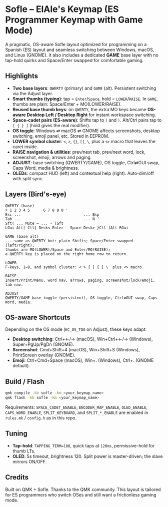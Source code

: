 # Sofle – ElAle's Keymap (ES Programmer Keymap with Game Mode)

A pragmatic, OS-aware Sofle layout optimized for programming on a Spanish (ES) layout and seamless switching between Windows, macOS, and Linux (GNOME). It also includes a dedicated **GAME** base layer with no tap-hold quirks and Space/Enter swapped for comfortable gaming.

## Highlights

- **Two base layers**: `QWERTY` (primary) and `GAME` (alt). Persistent switching via the Adjust layer.
- **Smart thumbs (typing)**: tap = `Enter`/`Space`, hold = `LOWER`/`RAISE`. In `GAME`, thumbs are plain: Space/Enter + MO(LOWER/RAISE).
- **Reused base thumb keys**: on `QWERTY`, the extra MO keys became **OS-aware Desktop Left / Desktop Right** for instant workspace switching.
- **Space-cadet pairs (ES-aware)**: Shifts tap to `(` and `)`. Alt/Ctrl pairs tap to `[ { } ]` (hold gives the real modifier).
- **OS toggle**: Windows ⇄ macOS ⇄ GNOME affects screenshots, desktop switching, emoji panel, etc. Stored in EEPROM.
- **LOWER symbol cluster**: `<`, `>`, `{}`, `[]`, `\`, plus a `<>` macro that leaves the caret inside.
- **RAISE navigation & utilities**: prev/next tab, prev/next word, lock, screenshot, emoji, arrows and paging.
- **ADJUST**: base switching (QWERTY/GAME), OS toggle, Ctrl⇄GUI swap, Caps Word, media & brightness.
- **OLEDs**: compact HUD (left) and contextual help (right). Auto-dim/off with split sync.

## Layers (Bird's-eye)

```
QWERTY (base)
º 1 2 3 4 5      6 7 8 9 0 '
Esc ...                            ... Bsp
Tab ...                            ... Ñ ´
Sft( ... Mute — ... - )Sft
LGui Alt[ Ctl{ Desk< Enter   Space Desk> }Ctl ]Alt RGui

GAME (base alt)
... same as QWERTY but: plain Shifts; Space/Enter swapped (left/right);
thumbs are MO(LOWER)/Space and Enter/MO(RAISE);
a QWERTY key is placed on the right home row to return.

LOWER
F-keys, 1–9, and symbol cluster: < > { } [ ] \  plus <> macro.

RAISE
Insert/Print/Menu, word nav, arrows, paging, screenshot/lock/emoji, tab nav.

ADJUST
QWERTY/GAME base toggle (persistent), OS toggle, Ctrl⇄GUI swap, Caps Word, media.
```

## OS-aware Shortcuts

Depending on the OS mode (`KC_OS_TOG` on Adjust), these keys adapt:

- **Desktop switching**: Ctrl+←/→ (macOS), Win+Ctrl+←/→ (Windows), Super+PgUp/PgDn (GNOME).
- **Screenshot**: Cmd+Shift+4 (macOS), Win+Shift+S (Windows), PrintScreen overlay (GNOME).
- **Emoji**: Ctrl+Cmd+Space (macOS), Win+. (Windows), Ctrl+. (GNOME default).

## Build / Flash

```sh
qmk compile -kb sofle -km <your_keymap_name>
qmk flash -kb sofle -km <your_keymap_name>
```

Requirements: `SPACE_CADET_ENABLE`, `ENCODER_MAP_ENABLE`, `OLED_ENABLE`, `CAPS_WORD_ENABLE`, `SPLIT_KEYBOARD`, and `SPLIT_*_ENABLE` are enabled in `rules.mk` / `config.h` as in this repo.

## Tuning

- **Tap-hold**: `TAPPING_TERM=180`, quick taps at `120ms`, permissive-hold for thumb LTs.
- **OLED**: 5s timeout, brightness 120. Split power is master-driven; the slave mirrors ON/OFF.

## Credits

Built on QMK + Sofle. Thanks to the QMK community. This layout is tailored for ES programmers who switch OSes and still want a frictionless gaming mode.